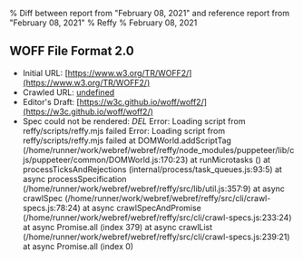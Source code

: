 % Diff between report from "February 08, 2021" and reference report from "February 08, 2021"
% Reffy
% February 08, 2021

## WOFF File Format 2.0

- Initial URL: [https://www.w3.org/TR/WOFF2/](https://www.w3.org/TR/WOFF2/)
- Crawled URL: [undefined](undefined)
- Editor's Draft: [https://w3c.github.io/woff/woff2/](https://w3c.github.io/woff/woff2/)
- Spec could not be rendered: *DEL* Error: Loading script from reffy/scripts/reffy.mjs failed Error: Loading script from reffy/scripts/reffy.mjs failed
    at DOMWorld.addScriptTag (/home/runner/work/webref/webref/reffy/node_modules/puppeteer/lib/cjs/puppeteer/common/DOMWorld.js:170:23)
    at runMicrotasks (<anonymous>)
    at processTicksAndRejections (internal/process/task_queues.js:93:5)
    at async processSpecification (/home/runner/work/webref/webref/reffy/src/lib/util.js:357:9)
    at async crawlSpec (/home/runner/work/webref/webref/reffy/src/cli/crawl-specs.js:78:24)
    at async crawlSpecAndPromise (/home/runner/work/webref/webref/reffy/src/cli/crawl-specs.js:233:24)
    at async Promise.all (index 379)
    at async crawlList (/home/runner/work/webref/webref/reffy/src/cli/crawl-specs.js:239:21)
    at async Promise.all (index 0)


